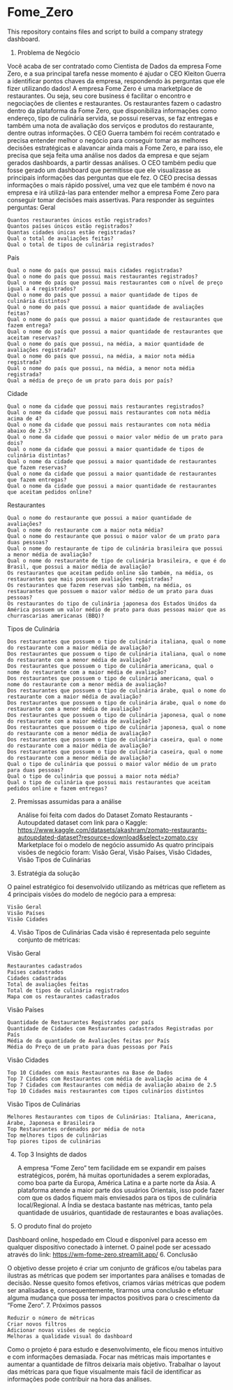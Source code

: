 # Fome_Zero
This repository contains files and script to build a company strategy dashboard.

1. Problema de Negócio

Você acaba de ser contratado como Cientista de Dados da empresa Fome Zero, e a sua principal tarefa nesse momento é ajudar o CEO Kleiton Guerra a identificar pontos chaves da empresa, respondendo às perguntas que ele fizer utilizando dados! A empresa Fome Zero é uma marketplace de restaurantes. Ou seja, seu core business é facilitar o encontro e negociações de clientes e restaurantes. Os restaurantes fazem o cadastro dentro da plataforma da Fome Zero, que disponibiliza informações como endereço, tipo de culinária servida, se possui reservas, se faz entregas e também uma nota de avaliação dos serviços e produtos do restaurante, dentre outras informações. O CEO Guerra também foi recém contratado e precisa entender melhor o negócio para conseguir tomar as melhores decisões estratégicas e alavancar ainda mais a Fome Zero, e para isso, ele precisa que seja feita uma análise nos dados da empresa e que sejam gerados dashboards, a partir dessas análises. O CEO também pediu que fosse gerado um dashboard que permitisse que ele visualizasse as principais informações das perguntas que ele fez. O CEO precisa dessas informações o mais rápido possível, uma vez que ele também é novo na empresa e irá utilizá-las para entender melhor a empresa Fome Zero para conseguir tomar decisões mais assertivas. Para responder às seguintes perguntas:
Geral

    Quantos restaurantes únicos estão registrados?
    Quantos países únicos estão registrados?
    Quantas cidades únicas estão registradas?
    Qual o total de avaliações feitas?
    Qual o total de tipos de culinária registrados?

País

    Qual o nome do país que possui mais cidades registradas?
    Qual o nome do país que possui mais restaurantes registrados?
    Qual o nome do país que possui mais restaurantes com o nível de preço igual a 4 registrados?
    Qual o nome do país que possui a maior quantidade de tipos de culinária distintos?
    Qual o nome do país que possui a maior quantidade de avaliações feitas?
    Qual o nome do país que possui a maior quantidade de restaurantes que fazem entrega?
    Qual o nome do país que possui a maior quantidade de restaurantes que aceitam reservas?
    Qual o nome do país que possui, na média, a maior quantidade de avaliações registrada?
    Qual o nome do país que possui, na média, a maior nota média registrada?
    Qual o nome do país que possui, na média, a menor nota média registrada?
    Qual a média de preço de um prato para dois por país?

Cidade

    Qual o nome da cidade que possui mais restaurantes registrados?
    Qual o nome da cidade que possui mais restaurantes com nota média acima de 4?
    Qual o nome da cidade que possui mais restaurantes com nota média abaixo de 2.5?
    Qual o nome da cidade que possui o maior valor médio de um prato para dois?
    Qual o nome da cidade que possui a maior quantidade de tipos de culinária distintas?
    Qual o nome da cidade que possui a maior quantidade de restaurantes que fazem reservas?
    Qual o nome da cidade que possui a maior quantidade de restaurantes que fazem entregas?
    Qual o nome da cidade que possui a maior quantidade de restaurantes que aceitam pedidos online?

Restaurantes

    Qual o nome do restaurante que possui a maior quantidade de avaliações?
    Qual o nome do restaurante com a maior nota média?
    Qual o nome do restaurante que possui o maior valor de um prato para duas pessoas?
    Qual o nome do restaurante de tipo de culinária brasileira que possui a menor média de avaliação?
    Qual o nome do restaurante de tipo de culinária brasileira, e que é do Brasil, que possui a maior média de avaliação?
    Os restaurantes que aceitam pedido online são também, na média, os restaurantes que mais possuem avaliações registradas?
    Os restaurantes que fazem reservas são também, na média, os restaurantes que possuem o maior valor médio de um prato para duas pessoas?
    Os restaurantes do tipo de culinária japonesa dos Estados Unidos da América possuem um valor médio de prato para duas pessoas maior que as churrascarias americanas (BBQ)?

Tipos de Culinária

    Dos restaurantes que possuem o tipo de culinária italiana, qual o nome do restaurante com a maior média de avaliação?
    Dos restaurantes que possuem o tipo de culinária italiana, qual o nome do restaurante com a menor média de avaliação?
    Dos restaurantes que possuem o tipo de culinária americana, qual o nome do restaurante com a maior média de avaliação?
    Dos restaurantes que possuem o tipo de culinária americana, qual o nome do restaurante com a menor média de avaliação?
    Dos restaurantes que possuem o tipo de culinária árabe, qual o nome do restaurante com a maior média de avaliação?
    Dos restaurantes que possuem o tipo de culinária árabe, qual o nome do restaurante com a menor média de avaliação?
    Dos restaurantes que possuem o tipo de culinária japonesa, qual o nome do restaurante com a maior média de avaliação?
    Dos restaurantes que possuem o tipo de culinária japonesa, qual o nome do restaurante com a menor média de avaliação?
    Dos restaurantes que possuem o tipo de culinária caseira, qual o nome do restaurante com a maior média de avaliação?
    Dos restaurantes que possuem o tipo de culinária caseira, qual o nome do restaurante com a menor média de avaliação?
    Qual o tipo de culinária que possui o maior valor médio de um prato para duas pessoas?
    Qual o tipo de culinária que possui a maior nota média?
    Qual o tipo de culinária que possui mais restaurantes que aceitam pedidos online e fazem entregas?

2. Premissas assumidas para a análise

    Análise foi feita com dados do Dataset Zomato Restaurants - Autoupdated dataset com link para o Kaggle: https://www.kaggle.com/datasets/akashram/zomato-restaurants-autoupdated-dataset?resource=download&select=zomato.csv
    Marketplace foi o modelo de negócio assumido
    As quatro principais visões de negócio foram: Visão Geral, Visão Países, Visão Cidades, Visão Tipos de Culinárias

3. Estratégia da solução

O painel estratégico foi desenvolvido utilizando as métricas que refletem as 4 principais visões do modelo de negócio para a empresa:

    Visão Geral
    Visão Países
    Visão Cidades

4. Visão Tipos de Culinárias Cada visão é representada pelo seguinte conjunto de métricas:

Visão Geral

    Restaurantes cadastrados
    Países cadastrados
    Cidades cadastradas
    Total de avaliações feitas
    Total de tipos de culinária registrados
    Mapa com os restaurantes cadastrados

Visão Países

    Quantidade de Restaurantes Registrados por país
    Quantidade de Cidades com Restaurantes cadastrados Registradas por País
    Média de da quantidade de Avaliações feitas por País
    Média do Preço de um prato para duas pessoas por País

Visão Cidades

    Top 10 Cidades com mais Restaurantes na Base de Dados
    Top 7 Cidades com Restaurantes com média de avaliação acima de 4
    Top 7 Cidades com Restaurantes com média de avaliação abaixo de 2.5
    Top 10 Cidades mais restaurantes com tipos culinários distintos

Visão Tipos de Culinárias

    Melhores Restaurantes com tipos de Culinárias: Italiana, Americana, Árabe, Japonesa e Brasileira
    Top Restaurantes ordenados por média de nota
    Top melhores tipos de culinárias
    Top piores tipos de culinárias

4. Top 3 Insights de dados

    A empresa “Fome Zero” tem facilidade em se expandir em países estratégicos, porém, há muitas oportunidades a serem exploradas, como boa parte da Europa, América Latina e a parte norte da Ásia.
    A plataforma atende a maior parte dos usuários Orientais, isso pode fazer com que os dados fiquem mais enviesados para os tipos de culinária local/Regional.
    A Índia se destaca bastante nas métricas, tanto pela quantidade de usuários, quantidade de restaurantes e boas avaliações.

5. O produto final do projeto

Dashboard online, hospedado em Cloud e disponível para acesso em qualquer dispositivo conectado à internet. O painel pode ser acessado através do link: https://wm-fome-zero.streamlit.app/
6. Conclusão

O objetivo desse projeto é criar um conjunto de gráficos e/ou tabelas para ilustras as métricas que podem ser importantes para análises e tomadas de decisão. Nesse quesito fomos efetivos, criamos várias métricas que podem ser analisadas e, consequentemente, tirarmos uma conclusão e efetuar alguma mudança que possa ter impactos positivos para o crescimento da “Fome Zero”.
7. Próximos passos

    Reduzir o número de métricas
    Criar novos filtros
    Adicionar novas visões de negócio
    Melhoras a qualidade visual do dashboard

Como o projeto é para estudo e desenvolvimento, ele ficou menos intuitivo e com informações demasiada. Focar nas métricas mais importantes e aumentar a quantidade de filtros deixaria mais objetivo.
Trabalhar o layout das métricas para que fique visualmente mais fácil de identificar as informações pode contribuir na hora das análises.
